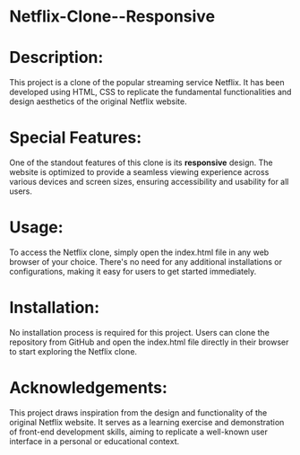 # Netflix-Clone--Responsive
 

# Description:

This project is a clone of the popular streaming service Netflix. It has been developed using HTML, CSS  to replicate the fundamental functionalities and design aesthetics of the original Netflix website.



# Special Features:
One of the standout features of this clone is its <b>responsive</b> design. The website is optimized to provide a seamless viewing experience across various devices and screen sizes, ensuring accessibility and usability for all users.


# Usage:
To access the Netflix clone, simply open the index.html file in any web browser of your choice. There's no need for any additional installations or configurations, making it easy for users to get started immediately.


# Installation:
No installation process is required for this project. Users can clone the repository from GitHub and open the index.html file directly in their browser to start exploring the Netflix clone.


# Acknowledgements:
This project draws inspiration from the design and functionality of the original Netflix website. It serves as a learning exercise and demonstration of front-end development skills, aiming to replicate a well-known user interface in a personal or educational context.

